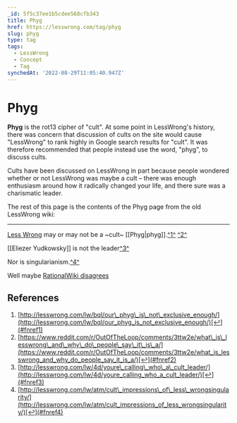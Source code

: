 ```yaml
---
_id: 5f5c37ee1b5cdee568cfb343
title: Phyg
href: https://lesswrong.com/tag/phyg
slug: phyg
type: tag
tags:
  - LessWrong
  - Concept
  - Tag
synchedAt: '2022-08-29T11:05:40.947Z'
---
```


# Phyg

**Phyg** is the rot13 cipher of "cult". At some point in LessWrong's history, there was concern that discussion of cults on the site would cause "LessWrong" to rank highly in Google search results for "cult". It was therefore recommended that people instead use the word, "phyg", to discuss cults. 

Cults have been discussed on LessWrong in part because people wondered whether or not LessWrong was maybe a cult – there was enough enthusiasm around how it radically changed your life, and there sure was a charismatic leader. 

The rest of this page is the contents of the Phyg page from the old LessWrong wiki:

* * *

[Less Wrong](https://www.lesswrong.com/about) may or may not be a ~cult~ [[Phyg|phyg]].[^1^](#fn1) [^2^](#fn2)

[[Eliezer Yudkowsky]] is not the leader[^3^](#fn3)

Nor is singularianism.[^4^](#fn4)

Well maybe [RationalWiki disagrees](http://rationalwiki.org/wiki/LessWrong)

## References

1. [http://lesswrong.com/lw/bql/our\_phyg\_is\_not\_exclusive_enough/](http://lesswrong.com/lw/bql/our_phyg_is_not_exclusive_enough/)[↩](#fnref1)
2. [https://www.reddit.com/r/OutOfTheLoop/comments/3ttw2e/what\_is\_lesswrong\_and\_why\_do\_people\_say\_it\_is\_a/](https://www.reddit.com/r/OutOfTheLoop/comments/3ttw2e/what_is_lesswrong_and_why_do_people_say_it_is_a/)[↩](#fnref2)
3. [http://lesswrong.com/lw/4d/youre\_calling\_who\_a\_cult_leader/](http://lesswrong.com/lw/4d/youre_calling_who_a_cult_leader/)[↩](#fnref3)
4. [http://lesswrong.com/lw/atm/cult\_impressions\_of\_less\_wrongsingularity/](http://lesswrong.com/lw/atm/cult_impressions_of_less_wrongsingularity/)[↩](#fnref4)
